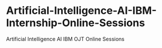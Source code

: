# Artificial-Intelligence-AI-IBM-Internship-Online-Sessions
Artificial Intelligence AI IBM OJT Online Sessions

